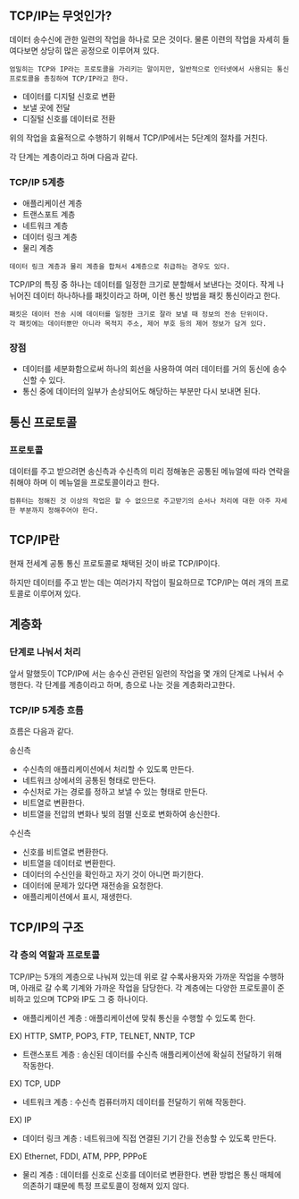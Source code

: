 ## TCP/IP는 무엇인가?

데이터 송수신에 관한 일련의 작업을 하나로 모은 것이다. 물론 이련의 작업을 자세히 들여다보면 상당히 많은 공정으로 이루어져 있다.
```
엄밀히는 TCP와 IP라는 프로토콜을 가리키는 말이지만, 일반적으로 인터넷에서 사용되는 통신 프로토콜을 총칭하여 TCP/IP라고 한다.
```

* 데이터를 디지털 신호로 변환
* 보낼 곳에 전달
* 디질털 신호를 데이터로 전환

위의 작업을 효율적으로 수행하기 위해서 TCP/IP에서는 5단계의 절차를 거친다.

각 단계는 계층이라고 하며 다음과 같다.

### TCP/IP 5계층

* 애플리케이션 계층
* 트랜스포트 계층
* 네트워크 계층
* 데이터 링크 계층
* 물리 계층

```
데이터 링크 계층과 물리 계층을 합쳐서 4계층으로 취급하는 경우도 있다.
```

TCP/IP의 특징 중 하나는 데이터를 일정한 크기로 분할해서 보낸다는 것이다. 작게 나뉘어진 데이터 하나하나를 패킷이라고
하며, 이런 통신 방법을 패킷 통신이라고 한다.

```
패킷은 데이터 전송 시에 데이터를 일정한 크기로 잘라 보낼 때 정보의 전송 단위이다.
각 패킷에는 데이터뿐만 아니라 목적지 주소, 제어 부호 등의 제어 정보가 담겨 있다.
```

### 장점
* 데이터를 세분화함으로써 하나의 회선을 사용하여 여러 데이터를 거의 동신에 송수신할 수 있다.
* 통신 중에 데이터의 일부가 손상되어도 해당하는 부분만 다시 보내면 된다.


## 통신 프로토콜

### 프로토콜
데이터를 주고 받으려면 송신측과 수신측의 미리 정해놓은 공통된 메뉴얼에 따라 연락을 취해야 하며 이 메뉴얼을 프로토콜이라고 한다.

```
컴퓨터는 정해진 것 이상의 작업은 할 수 없으므로 주고받기의 순서나 처리에 대한 아주 자세한 부분까지 정해주어야 한다.
```

## TCP/IP란
현재 전세계 공통 통신 프로토콜로 채택된 것이 바로 TCP/IP이다.

하지만 데이터를 주고 받는 데는 여러가지 작업이 필요하므로 TCP/IP는 여러 개의 프로토콜로 이루어져 있다.

## 계층화

### 단계로 나눠서 처리

앞서 말했듯이 TCP/IP에 서는 송수신 관련된 일련의 작업을 몇 개의 단계로 나눠서 수행한다. 
각 단계를 계층이라고 하며, 층으로 나눈 것을 계층화라고한다. 

### TCP/IP 5계층 흐름

흐름은 다음과 같다.

송신측 
* 수신측의 애플리케이션에서 처리할 수 있도록 만든다.
* 네트워크 상에서의 공통된 형태로 만든다.
* 수신처로 가는 경로를 정하고 보낼 수 있는 형태로 만든다.
* 비트열로 변환한다.
* 비트열을 전압의 변화나 빛의 점멸 신호로 변화하여 송신한다.

수신측
* 신호를 비트열로 변환한다.
* 비트열을 데이터로 변환한다.
* 데이터의 수신인을 확인하고 자기 것이 아니면 파기한다. 
* 데이터에 문제가 있다면 재전송을 요청한다.
* 애플리케이션에서 표시, 재생한다.

## TCP/IP의 구조

### 각 층의 역할과 프로토콜

TCP/IP는 5개의 계층으로 나눠져 있는데 위로 갈 수록사용자와 가까운 작업을 수행하며, 아래로 갈 수록 기계와 가까운 작업을 담당한다.
각 계층에는 다양한 프로토콜이 준비하고 있으며 TCP와 IP도 그 중 하나이다.

* 애플리케이션 계층 : 애플리케이션에 맞춰 통신을 수행할 수 있도록 한다.

EX) HTTP, SMTP, POP3, FTP, TELNET, NNTP, TCP
* 트랜스포트 계층 : 송신된 데이터를 수신측 애플리케이션에 확실히 전달하기 위해 작동한다.

EX) TCP, UDP
* 네트워크 계층 : 수신측 컴퓨터까지 데이터를 전달하기 위해 작동한다.

EX) IP
* 데이터 링크 계층 : 네트워크에 직접 연결된 기기 간을 전송할 수 있도록 만든다.

EX) Ethernet, FDDI, ATM, PPP, PPPoE
* 물리 계층 : 데이터를 신호로 신호를 데이터로 변환한다. 변환 방법은 통신 매체에 의존하기 떄문에 특정 프로토콜이 정해져 있지 않다.
